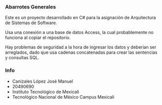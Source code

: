 ### Abarrotes Generales
Este es un proyecto desarrollado en C# para la asignación de Arquitectura de Sistemas de Software.

Usa una conexión a una base de datos Access, la cual probablemente no funciona al copiar el repositorio.

Hay problemas de seguridad a la hora de ingresar los datos y deberían ser arreglados, dado que usa cadenas concatenadas para crear las sentencias y consultas SQL.

### Info
- Canizales López José Manuel
- 20490690
- Instituto Tecnológico de Mexicali
- Tecnológico Nacional de México Campus Mexicali